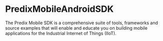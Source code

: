 # PredixMobileAndroidSDK
The Predix Mobile SDK is a comprehensive suite of tools, frameworks and source examples that will enable and educate you on building mobile applications for the Industrial Internet of Things (IIoT).
